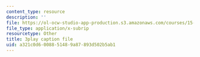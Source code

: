 ```yaml
---
content_type: resource
description: ''
file: https://ol-ocw-studio-app-production.s3.amazonaws.com/courses/15-960-new-executive-thinking-social-impact-technology-projects-fall-2017-spring-2018/a321c0d6008851489a87893d502b5ab1_HaySEpWEsdU.vtt
file_type: application/x-subrip
resourcetype: Other
title: 3play caption file
uid: a321c0d6-0088-5148-9a87-893d502b5ab1
---
```


